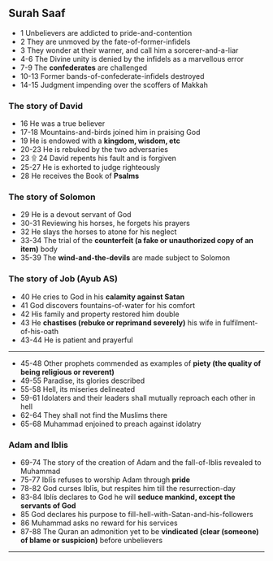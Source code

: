 ## Surah Saaf
* 1 Unbelievers are addicted to pride-and-contention
* 2 They are unmoved by the fate-of-former-infidels
* 3 They wonder at their warner, and call him a sorcerer-and-a-liar
* 4-6 The Divine unity is denied by the infidels as a marvellous error
* 7-9 The __confederates__ are challenged
* 10-13 Former bands-of-confederate-infidels destroyed
* 14-15 Judgment impending over the scoffers of Makkah 

### The story of David 
* 16 He was a true believer 
* 17-18 Mountains-and-birds joined him in praising God 
* 19 He is endowed with a __kingdom, wisdom, etc__
* 20-23 He is rebuked by the two adversaries 
* 23 ۩ 24 David repents his fault and is forgiven 
* 25-27 He is exhorted to judge righteously 
* 28 He receives the Book of __Psalms__ 

### The story of Solomon 
* 29 He is a devout servant of God 
* 30-31 Reviewing his horses, he forgets his prayers 
* 32 He slays the horses to atone for his neglect 
* 33-34 The trial of the __counterfeit (a fake or unauthorized copy of an item)__ body 
* 35-39 The __wind-and-the-devils__ are made subject to Solomon 

### The story of Job (Ayub AS)
* 40 He cries to God in his __calamity against Satan__
* 41 God discovers fountains-of-water for his comfort 
* 42 His family and property restored him double 
* 43 He __chastises (rebuke or reprimand severely)__ his wife in fulfilment-of-his-oath 
* 43-44 He is patient and prayerful
***
* 45-48 Other prophets commended as examples of __piety (the quality of being religious or reverent)__
* 49-55 Paradise, its glories described
* 55-58 Hell, its miseries delineated
* 59-61 Idolaters and their leaders shall mutually reproach each other in hell
* 62-64 They shall not find the Muslims there
* 65-68 Muhammad enjoined to preach against idolatry
### Adam and Iblis
* 69-74 The story of the creation of Adam and the fall-of-Iblis revealed to Muhammad
* 75-77 Iblīs refuses to worship Adam through __pride__
* 78-82 God curses Iblīs, but respites him till the resurrection-day
* 83-84 Iblís declares to God he will __seduce mankind, except the servants of God__
* 85 God declares his purpose to fill-hell-with-Satan-and-his-followers
* 86 Muhammad asks no reward for his services
* 87-88 The Quran an admonition yet to be __vindicated (clear (someone) of blame or suspicion)__ before unbelievers

*** 
